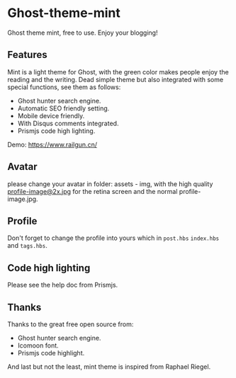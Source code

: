 # Ghost-theme-mint
Ghost theme mint, free to use. Enjoy your blogging!
## Features

Mint is a light theme for Ghost, with the green color makes people enjoy the reading and the writing. Dead simple theme but also integrated with some special functions, see them as follows: 
- Ghost hunter search engine.
- Automatic SEO friendly setting.
- Mobile device friendly.
- With Disqus comments integrated.
- Prismjs code high lighting.

Demo: https://www.railgun.cn/

## Avatar

please change your avatar in folder: assets - img, with the high quality profile-image@2x.jpg for the retina screen and the normal profile-image.jpg.

## Profile

Don't forget to change the profile into yours which in `post.hbs` `index.hbs` and `tags.hbs`.

## Code high lighting

Please see the help doc from Prismjs.

## Thanks

Thanks to the great free open source from:
- Ghost hunter search engine.
- Icomoon font.
- Prismjs code highlight.
 
And last but not the least, mint theme is inspired from Raphael Riegel.
